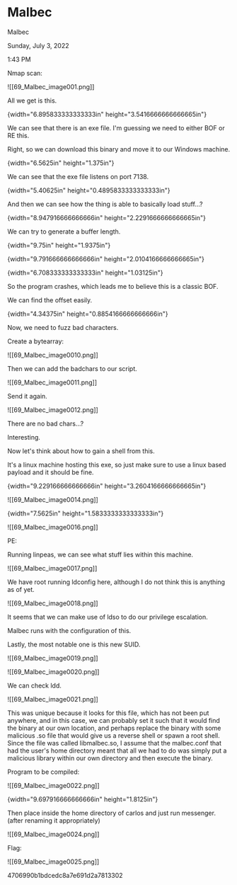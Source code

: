 # Malbec

Malbec

Sunday, July 3, 2022

1:43 PM

Nmap scan:

!\[\[69\_Malbec\_image001.png]]

&#x20;

All we get is this.

{width="6.895833333333333in" height="3.5416666666666665in"}

&#x20;

We can see that there is an exe file. I'm guessing we need to either BOF or RE this.

Right, so we can download this binary and move it to our Windows machine.

&#x20;

{width="6.5625in" height="1.375in"}

&#x20;

We can see that the exe file listens on port 7138.

{width="5.40625in" height="0.4895833333333333in"}

&#x20;

And then we can see how the thing is able to basically load stuff...?

{width="8.947916666666666in" height="2.2291666666666665in"}

&#x20;

We can try to generate a buffer length.

{width="9.75in" height="1.9375in"}

&#x20;

{width="9.791666666666666in" height="2.0104166666666665in"}

&#x20;

{width="6.708333333333333in" height="1.03125in"}

&#x20;

So the program crashes, which leads me to believe this is a classic BOF.

&#x20;

We can find the offset easily.

{width="4.34375in" height="0.8854166666666666in"}

&#x20;

Now, we need to fuzz bad characters.

&#x20;

Create a bytearray:

!\[\[69\_Malbec\_image0010.png]]

&#x20;

Then we can add the badchars to our script.

!\[\[69\_Malbec\_image0011.png]]

&#x20;

Send it again.

&#x20;

!\[\[69\_Malbec\_image0012.png]]

&#x20;

There are no bad chars...?

Interesting.

&#x20;

Now let's think about how to gain a shell from this.

It's a linux machine hosting this exe, so just make sure to use a linux based payload and it should be fine.

&#x20;

{width="9.229166666666666in" height="3.2604166666666665in"}

&#x20;

!\[\[69\_Malbec\_image0014.png]]

&#x20;

{width="7.5625in" height="1.5833333333333333in"}

&#x20;

!\[\[69\_Malbec\_image0016.png]]

&#x20;

&#x20;

PE:

Running linpeas, we can see what stuff lies within this machine.

!\[\[69\_Malbec\_image0017.png]]

&#x20;

We have root running ldconfig here, although I do not think this is anything as of yet.

&#x20;

!\[\[69\_Malbec\_image0018.png]]

&#x20;

It seems that we can make use of ldso to do our privilege escalation.

Malbec runs with the configuration of this.

&#x20;

Lastly, the most notable one is this new SUID.

!\[\[69\_Malbec\_image0019.png]]

&#x20;

!\[\[69\_Malbec\_image0020.png]]

&#x20;

We can check ldd.

!\[\[69\_Malbec\_image0021.png]]

&#x20;

This was unique because it looks for this file, which has not been put anywhere, and in this case, we can probably set it such that it would find the binary at our own location, and perhaps replace the binary with some malicious .so file that would give us a reverse shell or spawn a root shell. Since the file was called libmalbec.so, I assume that the malbec.conf that had the user's home directory meant that all we had to do was simply put a malicious library within our own directory and then execute the binary.

&#x20;

Program to be compiled:

!\[\[69\_Malbec\_image0022.png]]

&#x20;

{width="9.697916666666666in" height="1.8125in"}

&#x20;

Then place inside the home directory of carlos and just run messenger. (after renaming it appropriately)

!\[\[69\_Malbec\_image0024.png]]

&#x20;

Flag:

!\[\[69\_Malbec\_image0025.png]]

4706990b1bdcedc8a7e691d2a7813302
